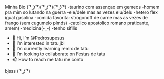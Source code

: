 Minha Bio ( ͡° ͜ʖ ͡°)( ͡° ͜ʖ ͡°)( ͡° ͜ʖ ͡°)
-taurino com assençao em gemeos
-homem pra mim so lutando na guerra
-ele/dele mas as vezes elu/delu
-hetero flex igual gasolina
-comida favorita: strogonoff de carne mas as vezes de frango (sem cugumelo plmds)
-catolico apostolico romano praticante, amem)
-medicina(-_-)
-tenho sifilis
- 👋 Hi, I’m @Pedrosupesus
- 👀 I’m interested in tatu jbl
- 🌱 I’m currently learning remix de tatu
- 💞️ I’m looking to collaborate on Festas de tatu
- 📫 How to reach me tatu me conto

<!---
Pedrosupesus/Pedrosupesus is a ✨ special ✨ repository because its `README.md` (this file) appears on your GitHub profile.
You can click the Preview link to take a look at your changes.
--->
bjsss ( ͡° ͜ʖ ͡°)
